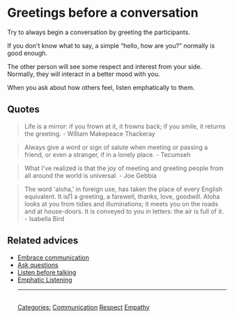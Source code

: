 # Greetings before a conversation

Try to always begin a conversation by greeting the participants.
 
If you don't know what to say, a simple “hello, how are you?” normally is good enough.
 
The other person will see some respect and interest from your side. Normally, they will interact in a better mood with you.
 
When you ask about how others feel, listen emphatically to them.

## Quotes

> Life is a mirror: if you frown at it, it frowns back; if you smile, it returns the greeting. - William Makepeace Thackeray

> Always give a word or sign of salute when meeting or passing a friend, or even a stranger, if in a lonely place. - Tecumseh

> What I've realized is that the joy of meeting and greeting people from all around the world is universal. - Joe Gebbia

> The word 'aloha,' in foreign use, has taken the place of every English equivalent. It is∏ a greeting, a farewell, thanks, love, goodwill. Aloha looks at you from tidies and illuminations; it meets you on the roads and at house-doors. It is conveyed to you in letters: the air is full of it. - Isabella Bird

## Related advices

- [Embrace communication](../Embrace%20communication/index.md)
- [Ask questions](../Ask%20questions/index.md)
- [Listen before talking](../Listen%20before%20talking/index.md)
- [Emphatic Listening](../Empathic%20listening/index.md)<hr/><br/>[Categories:](../Categories/index.md) [Communication](../Categories/Communication.md) [Respect](../Categories/Respect.md) [Empathy](../Categories/Empathy.md)